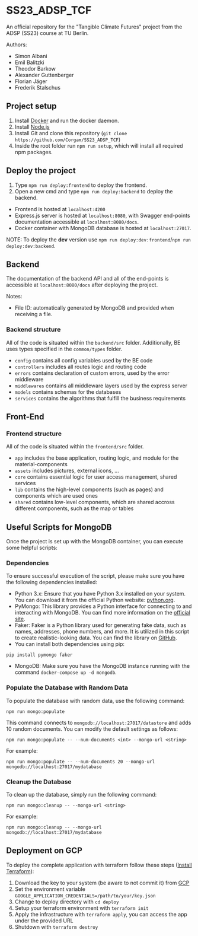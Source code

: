 # SS23_ADSP_TCF

An official repository for the "Tangible Climate Futures" project from the ADSP (SS23) course at TU Berlin.

Authors:

- Simon Albani
- Emil Balitzki
- Theodor Barkow
- Alexander Guttenberger
- Florian Jäger
- Frederik Stalschus

## Project setup

1. Install [Docker](https://docs.docker.com/engine/install/) and run the docker daemon.
2. Install [Node.js](https://nodejs.org/en)
3. Install Git and clone this repository (`git clone https://github.com/Corgam/SS23_ADSP_TCF`)
4. Inside the root folder run `npm run setup`, which will install all required npm packages.

## Deploy the project

1. Type `npm run deploy:frontend` to deploy the frontend.
2. Open a new cmd and type `npm run deploy:backend` to deploy the backend.

- Frontend is hosted at `localhost:4200`
- Express.js server is hosted at `localhost:8080`, with Swagger end-points documentation accessible at `localhost:8080/docs`.
- Docker container with MongoDB database is hosted at `localhost:27017`.

NOTE: To deploy the **dev** version use `npm run deploy:dev:frontend`/`npm run deploy:dev:backend`.

## Backend

The documentation of the backend API and all of the end-points is accessible at `localhost:8080/docs` after deploying the project.

Notes:

- File ID: automatically generated by MongoDB and provided when receiving a file.

### Backend structure

All of the code is situated within the `backend/src` folder.
Additionally, BE uses types specified in the `common/types` folder.

- `config` contains all config variables used by the BE code
- `controllers` includes all routes logic and routing code
- `errors` contains declaration of custom errors, used by the error middleware
- `middlewares` contains all middleware layers used by the express server
- `models` contains schemas for the databases
- `services` contains the algorithms that fulfill the business requirements

## Front-End

### Frontend structure

All of the code is situated within the `frontend/src` folder.

- `app` includes the base application, routing logic, and module for the material-components
- `assets` includes pictures, external icons, ...
- `core` contains essential logic for user access management, shared services
- `lib` contains the high-level components (such as pages) and components which are used ones
- `shared` contains low-level components, which are shared accross different components, such as the map or tables

## Useful Scripts for MongoDB

Once the project is set up with the MongoDB container, you can execute some helpful scripts:

### Dependencies
To ensure successful execution of the script, please make sure you have the following dependencies installed:

- Python 3.x: Ensure that you have Python 3.x installed on your system. You can download it from the official Python website: [python.org](https://www.python.org/).
- PyMongo: This library provides a Python interface for connecting to and interacting with MongoDB. You can find more information on the [official site](https://www.mongodb.com/docs/drivers/pymongo/).
- Faker: Faker is a Python library used for generating fake data, such as names, addresses, phone numbers, and more. It is utilized in this script to create realistic-looking data. You can find the library on [GitHub](https://github.com/joke2k/faker).
- You can install both dependencies using pip:
```
pip install pymongo faker
```
- MongoDB: Make sure you have the MongoDB instance running with the command `docker-compose up -d mongodb`.

### Populate the Database with Random Data
To populate the database with random data, use the following command:
```
npm run mongo:populate
```
This command connects to `mongodb://localhost:27017/datastore` and adds 10 random documents. You can modify the default settings as follows:
```
npm run mongo:populate -- --num-documents <int> --mongo-url <string>
```
For example:
```
npm run mongo:populate -- --num-documents 20 --mongo-url mongodb://localhost:27017/mydatabase
```

### Cleanup the Database
To clean up the database, simply run the following command:
```
npm run mongo:cleanup -- --mongo-url <string>
```
For example:
```
npm run mongo:cleanup -- --mongo-url mongodb://localhost:27017/mydatabase
```

## Deployment on GCP
To deploy the complete application with terraform follow these steps ([Install Terraform](https://developer.hashicorp.com/terraform/downloads)):
1. Download the key to your system (be aware to not commit it) from [GCP](https://console.cloud.google.com/iam-admin/serviceaccounts/details/104857105655565907431/keys?project=adsp-387109&supportedpurview=project)
2. Set the environment variable `GOOGLE_APPLICATION_CREDENTIALS=/path/to/your/key.json`
3. Change to deploy directory with `cd deploy`
4. Setup your terraform environment with `terraform init`
5. Apply the infrastructure with `terraform apply`, you can access the app under the provided URL
6. Shutdown with `terraform destroy`
